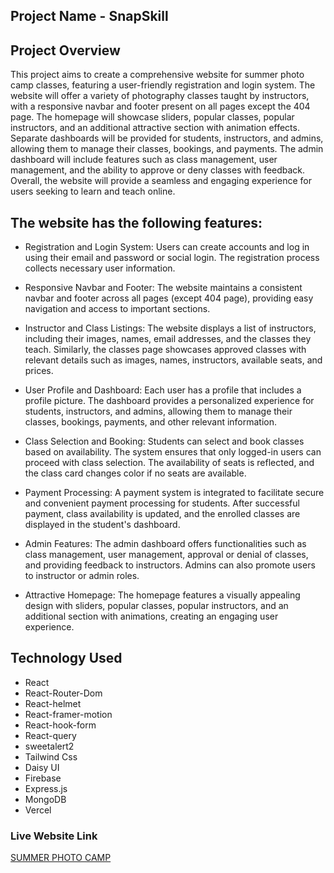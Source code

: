 ## Project  Name - SnapSkill


## Project Overview
This project aims to create a comprehensive website for summer photo camp classes, featuring a user-friendly registration and login system. The website will offer a variety of photography classes taught by instructors, with a responsive navbar and footer present on all pages except the 404 page. The homepage will showcase sliders, popular classes, popular instructors, and an additional attractive section with animation effects. Separate dashboards will be provided for students, instructors, and admins, allowing them to manage their classes, bookings, and payments. The admin dashboard will include features such as class management, user management, and the ability to approve or deny classes with feedback. Overall, the website will provide a seamless and engaging experience for users seeking to learn and teach online.


## The website has the following features:
* Registration and Login System: Users can create accounts and log in using their email and password or social login. The registration process collects necessary user information.

* Responsive Navbar and Footer: The website maintains a consistent navbar and footer across all pages (except 404 page), providing easy navigation and access to important sections.

* Instructor and Class Listings: The website displays a list of instructors, including their images, names, email addresses, and the classes they teach. Similarly, the classes page showcases approved classes with relevant details such as images, names, instructors, available seats, and prices.

* User Profile and Dashboard: Each user has a profile that includes a profile picture. The dashboard provides a personalized experience for students, instructors, and admins, allowing them to manage their classes, bookings, payments, and other relevant information.

* Class Selection and Booking: Students can select and book classes based on availability. The system ensures that only logged-in users can proceed with class selection. The availability of seats is reflected, and the class card changes color if no seats are available.

* Payment Processing: A payment system is integrated to facilitate secure and convenient payment processing for students. After successful payment, class availability is updated, and the enrolled classes are displayed in the student's dashboard.

* Admin Features: The admin dashboard offers functionalities such as class management, user management, approval or denial of classes, and providing feedback to instructors. Admins can also promote users to instructor or admin roles.

* Attractive Homepage: The homepage features a visually appealing design with sliders, popular classes, popular instructors, and an additional section with animations, creating an engaging user experience.

## Technology Used
* React
* React-Router-Dom
* React-helmet
* React-framer-motion
* React-hook-form
* React-query
* sweetalert2
* Tailwind Css
* Daisy UI
* Firebase
* Express.js
* MongoDB
* Vercel

### Live Website Link 
[SUMMER PHOTO CAMP](https://summer-photo-camp.web.app/)
